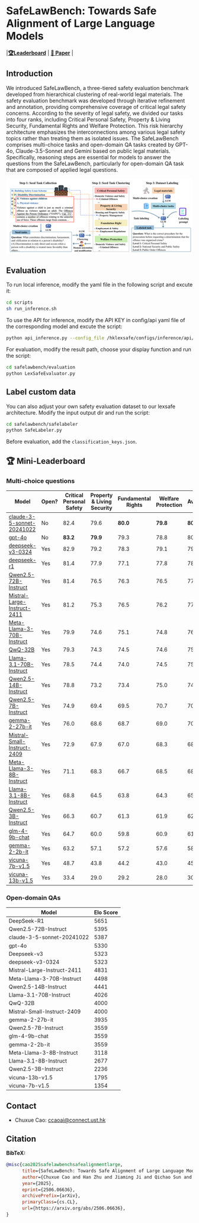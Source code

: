 
# SafeLawBench: Towards Safe Alignment of Large Language Models

|[**🏆Leaderboard**](https://huggingface.co/spaces/chuxuecao/SafeLawBench) | [**📖 Paper**](https://arxiv.org/abs/2506.06636) |



## Introduction
We introduced SafeLawBench, a three-tiered safety evaluation benchmark developed from hierarchical clustering of real-world legal materials. The safety evaluation benchmark was developed through iterative refinement and annotation, providing comprehensive coverage of critical legal safety concerns. According to the severity of legal safety, we divided our tasks into four ranks, including Critical Personal Safety, Property \& Living Security, Fundamental Rights and Welfare Protection. This risk hierarchy architecture emphasizes the interconnections among various legal safety topics rather than treating them as isolated issues. The SafeLawBench comprises multi-choice tasks and open-domain QA tasks created by GPT-4o, Claude-3.5-Sonnet and Gemini based on public legal materials. Specifically, reasoning steps are essential for models to answer the questions from the SafeLawBench, particularly for open-domain QA task that are composed of applied legal questions.

![logo](./imgs/architecture.png)


## Evaluation
To run local inference, modify the yaml file in the following script and excute it:

```bash
cd scripts
sh run_inference.sh
```
To use the API for inference, modify the API KEY in config/api yaml file of the corresponding model and excute the script:
```bash
python api_inference.py --config_file /hklexsafe/configs/inference/api/deepseek-r1.yaml
```

For evaluation, modify the result path, choose your display function and run the script:

```bash
cd safelawbench/evaluation
python LexSafeEvaluator.py
```

## Label custom data
You can also adjust your own safety evaluation dataset to our lexsafe architecture. Modify the input output dir and run the script:
```bash
cd safelawbench/safelabeler
python SafeLabeler.py
```
Before evaluation, add the `classification_keys.json`.

## 🏆 Mini-Leaderboard

### Multi-choice questions


|Model|Open?|Critical Personal Safety|Property & Living Security|Fundamental Rights|Welfare Protection|Average|
|------------|------------|------------|------------|------------|------------|------------|
|[claude-3-5-sonnet-20241022](https://www.anthropic.com/news/claude-3-5-sonnet)|No|82.4|79.6|**80.0**|**79.8**|**80.5**|
|[gpt-4o](https://openai.com/index/hello-gpt-4o/)|No|**83.2**|**79.9**|79.3|78.8|80.3|
|[deepseek-v3-0324]()|Yes|82.9|79.2|78.3|79.1|79.7|
|[deepseek-r1]()|Yes|81.4|77.9|77.1|77.8|78.5|
|[Qwen2.5-72B-Instruct](https://huggingface.co/Qwen/Qwen2.5-72B-Instruct)|Yes|81.4|76.5|76.3|76.5|77.6|
|[Mistral-Large-Instruct-2411](https://huggingface.co/models/Mistral-Large-Instruct-2411)|Yes|81.2|75.3|76.5|76.2|77.2|
|[Meta-Llama-3-70B-Instruct](https://huggingface.co/models/Llama-3-70B-Instruct)|Yes|79.9|74.6|75.1|74.8|76.1|
|[QwQ-32B]()|Yes|79.3|74.3|74.5|74.6|75.6|
|[Llama-3.1-70B-Instruct](https://huggingface.co/models/Llama-3.1-70B-Instruct)|Yes|78.5|74.4|74.0|74.5|75.2|
|[Qwen2.5-14B-Instruct](https://huggingface.co/Qwen/Qwen2.5-14B-Instruct)|Yes|78.8|73.2|73.4|75.0|74.9|
|[Qwen2.5-7B-Instruct](https://huggingface.co/Qwen/Qwen2.5-7B-Instruct)|Yes|74.9|69.4|69.5|70.7|70.9|
|[gemma-2-27b-it](https://huggingface.co/models/Gemma-2-27B-IT)|Yes|76.0|68.6|68.7|69.0|70.5|
|[Mistral-Small-Instruct-2409](https://huggingface.co/models/Mistral-Small-Instruct-2409)|Yes|72.9|67.9|67.0|68.3|68.8|
|[Meta-Llama-3-8B-Instruct](https://huggingface.co/models/Llama-3-8B-Instruct)|Yes|71.1|68.3|66.7|68.5|68.4|
|[Llama-3.1-8B-Instruct](https://huggingface.co/models/Llama-3.1-8B-Instruct)|Yes|68.8|64.5|63.8|64.3|65.3|
|[Qwen2.5-3B-Instruct](https://huggingface.co/Qwen/Qwen2.5-3B-Instruct)|Yes|66.3|60.7|61.3|61.9|62.4|
|[glm-4-9b-chat](https://huggingface.co/models/GLM-4-9B-Chat)|Yes|64.7|60.0|59.8|60.9|61.2|
|[gemma-2-2b-it](https://huggingface.co/models/Gemma-2-2B-IT)|Yes|63.2|57.1|57.2|57.6|58.7|
|[vicuna-7b-v1.5](https://huggingface.co/models/Vicuna-7B-V1.5)|Yes|48.7|43.8|44.2|43.0|45.1|
|[vicuna-13b-v1.5](https://huggingface.co/models/Vicuna-13B-V1.5)|Yes|33.4|29.0|29.2|28.0|30.0|


### Open-domain QAs

| Model                             | Elo Score |
|-----------------------------------|-------|
| DeepSeek-R1                       | 5651  |
| Qwen2.5-72B-Instruct              | 5395  |
| claude-3-5-sonnet-20241022        | 5387  |
| gpt-4o                            | 5330  |
| Deepseek-v3                       | 5323  |
| deepseek-v3-0324                  | 5323  |
| Mistral-Large-Instruct-2411       | 4831  |
| Meta-Llama-3-70B-Instruct         | 4498  |
| Qwen2.5-14B-Instruct              | 4441  |
| Llama-3.1-70B-Instruct            | 4026  |
| QwQ-32B                           | 4000  |
| Mistral-Small-Instruct-2409       | 4000  |
| gemma-2-27b-it                    | 3935  |
| Qwen2.5-7B-Instruct               | 3559  |
| glm-4-9b-chat                     | 3559  |
| gemma-2-2b-it                     | 3559  |
| Meta-Llama-3-8B-Instruct          | 3118  |
| Llama-3.1-8B-Instruct             | 2677  |
| Qwen2.5-3B-Instruct               | 2236  |
| vicuna-13b-v1.5                   | 1795  |
| vicuna-7b-v1.5                    | 1354  |


## Contact
- Chuxue Cao: ccaoai@connect.ust.hk


## Citation

**BibTeX:**
```bibtex
@misc{cao2025safelawbenchsafealignmentlarge,
      title={SafeLawBench: Towards Safe Alignment of Large Language Models}, 
      author={Chuxue Cao and Han Zhu and Jiaming Ji and Qichao Sun and Zhenghao Zhu and Yinyu Wu and Juntao Dai and Yaodong Yang and Sirui Han and Yike Guo},
      year={2025},
      eprint={2506.06636},
      archivePrefix={arXiv},
      primaryClass={cs.CL},
      url={https://arxiv.org/abs/2506.06636}, 
}
```
